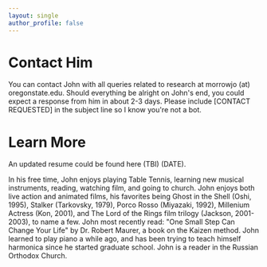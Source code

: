 ```yaml
---
layout: single
author_profile: false
---
```

# Contact Him

You can contact John with all queries related to research at morrowjo (at) oregonstate.edu. Should everything be alright on John's end, you could expect a response from him in about 2-3 days. Please include [CONTACT REQUESTED] in the subject line so I know you're not a bot.

# Learn More

An updated resume could be found here (TBI) (DATE).

In his free time, John enjoys playing Table Tennis, learning new musical instruments, reading, watching film, and going to church. John enjoys both live action and animated films, his favorites being Ghost in the Shell (Oshi, 1995), Stalker (Tarkovsky, 1979), Porco Rosso (Miyazaki, 1992), Millenium Actress (Kon, 2001), and The Lord of the Rings film trilogy (Jackson, 2001-2003), to name a few. John most recently read: "One Small Step Can Change Your Life" by Dr. Robert Maurer, a book on the Kaizen method. John learned to play piano a while ago, and has been trying to teach himself harmonica since he started graduate school. John is a reader in the Russian Orthodox Church.
